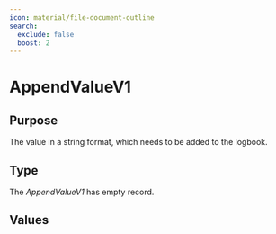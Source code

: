 ```yaml
---
icon: material/file-document-outline
search:
  exclude: false
  boost: 2
---
```


# AppendValueV1

## Purpose

<!-- --8<-- [start:purpose] -->
The value in a string format, which needs to be added to the logbook.
<!-- --8<-- [end:purpose] -->

## Type

<!-- --8<-- [start:type] -->
<div class="type" markdown>

The *AppendValueV1* has empty record.

</div>
<!-- --8<-- [end:type] -->

## Values

